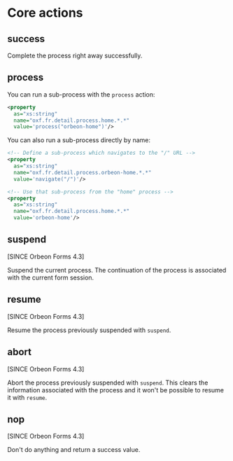 # Core actions

<!-- toc -->

## success

Complete the process right away successfully.

## process

You can run a sub-process with the `process` action:

```xml
<property
  as="xs:string"
  name="oxf.fr.detail.process.home.*.*"
  value='process("orbeon-home")'/>
```

You can also run a sub-process directly by name:

```xml
<!-- Define a sub-process which navigates to the "/" URL -->
<property
  as="xs:string"
  name="oxf.fr.detail.process.orbeon-home.*.*"
  value='navigate("/")'/>

<!-- Use that sub-process from the "home" process -->
<property
  as="xs:string"
  name="oxf.fr.detail.process.home.*.*"
  value='orbeon-home'/>
```

## suspend

[SINCE Orbeon Forms 4.3]

Suspend the current process. The continuation of the process is associated with the current form session.

## resume

[SINCE Orbeon Forms 4.3]

Resume the process previously suspended with `suspend`.

## abort

[SINCE Orbeon Forms 4.3]

Abort the process previously suspended with `suspend`. This clears the information associated with the process and it won't be possible to resume it with `resume`.

## nop

[SINCE Orbeon Forms 4.3]

Don't do anything and return a success value.
